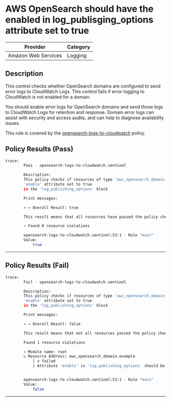 # AWS OpenSearch should have the enabled in log_publisging_options attribute set to true

| Provider            | Category  |
| ------------------- | --------  |
| Amazon Web Services |  Logging  |

## Description

This control checks whether OpenSearch domains are configured to send error logs to CloudWatch Logs. This control fails if error logging to CloudWatch is not enabled for a domain.

You should enable error logs for OpenSearch domains and send those logs to CloudWatch Logs for retention and response. Domain error logs can assist with security and access audits, and can help to diagnose availability issues.

This rule is covered by the [opensearch-logs-to-cloudwatch](https://github.com/hashicorp/policy-library-FSBP-Policy-Set-for-AWS-Terraform/blob/main/policies/opensearch/opensearch-logs-to-cloudwatch.sentinel) policy.

## Policy Results (Pass)

```bash
trace:
        Pass - opensearch-logs-to-cloudwatch.sentinel

        Description:
        This policy checks if resources of type 'aws_opensearch_domain' have the
        'enable' attribute set to true
        in the 'log_publishing_options' block

        Print messages:

        → → Overall Result: true

        This result means that all resources have passed the policy check for the policy opensearch-logs-to-cloudwatch.

        ✓ Found 0 resource violations

        opensearch-logs-to-cloudwatch.sentinel:53:1 - Rule "main"
        Value:
            true
```

---

## Policy Results (Fail)

```bash
trace:
        Fail - opensearch-logs-to-cloudwatch.sentinel

        Description:
        This policy checks if resources of type 'aws_opensearch_domain' have the
        'enable' attribute set to true
        in the 'log_publishing_options' block

        Print messages:

        → → Overall Result: false

        This result means that not all resources passed the policy check and the protected behavior is not allowed for the policy opensearch-logs-to-cloudwatch.

        Found 1 resource violations

        → Module name: root
        ↳ Resource Address: aws_opensearch_domain.example
            | ✗ failed
            | Attribute 'enable' in 'log_publishing_options' should be true for AWS OpenSearch Domain. Refer to https://docs.aws.amazon.com/securityhub/latest/userguide/opensearch-controls.html#opensearch-4 for more details.


        opensearch-logs-to-cloudwatch.sentinel:53:1 - Rule "main"
        Value:
            false
```

---
